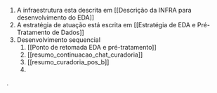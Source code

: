1. A infraestrutura esta descrita em [[Descrição da INFRA para desenvolvimento do EDA]]
2. A estratégia de atuação está escrita em [[Estratégia de EDA e Pré-Tratamento de Dados]]
3. Desenvolvimento sequencial
	1. [[Ponto de retomada EDA e pré-tratamento]]
	2. [[resumo_continuacao_chat_curadoria]]
	3. [[resumo_curadoria_pos_b]]
	4. 
. 
   
